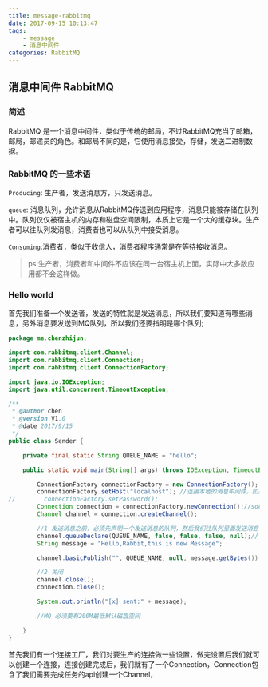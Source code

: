 ```yaml
---
title: message-rabbitmq
date: 2017-09-15 10:13:47
tags:
    - message
    - 消息中间件
categories: RabbitMQ
---
```


## 消息中间件 RabbitMQ

### 简述

RabbitMQ 是一个消息中间件，类似于传统的邮局，不过RabbitMQ充当了邮箱，邮局，邮递员的角色。和邮局不同的是，它使用消息接受，存储，发送二进制数据。

### RabbitMQ 的一些术语

`Producing`: 生产者，发送消息方，只发送消息。

`queue`: 消息队列，允许消息从RabbitMQ传送到应用程序，消息只能被存储在队列中。队列仅仅被宿主机的内存和磁盘空间限制，本质上它是一个大的缓存块。生产者可以往队列发消息，消费者也可以从队列中接受消息。

`Consuming`:消费者，类似于收信人，消费者程序通常是在等待接收消息。

> ps:生产者，消费者和中间件不应该在同一台宿主机上面，实际中大多数应用都不会这样做。

### Hello world

首先我们准备一个发送者，发送的特性就是发送消息，所以我们要知道有哪些消息，另外消息要发送到MQ队列，所以我们还要指明是哪个队列;

```java
package me.chenzhijun;

import com.rabbitmq.client.Channel;
import com.rabbitmq.client.Connection;
import com.rabbitmq.client.ConnectionFactory;

import java.io.IOException;
import java.util.concurrent.TimeoutException;

/**
 * @author chen
 * @version V1.0
 * @date 2017/9/15
 */
public class Sender {

    private final static String QUEUE_NAME = "hello";

    public static void main(String[] args) throws IOException, TimeoutException {

        ConnectionFactory connectionFactory = new ConnectionFactory();
        connectionFactory.setHost("localhost"); //连接本地的消息中间件，如果是其它机器换成ip就行了,也可以对连接进行授权，协议版本等控制
//        connectionFactory.setPassword();
        Connection connection = connectionFactory.newConnection();//socket连接, 大多数任务的完成都是调用connection的api
        Channel channel = connection.createChannel();

        //1 发送消息之前，必须先声明一个发送消息的队列，然后我们往队列里面发送消息
        channel.queueDeclare(QUEUE_NAME, false, false, false, null);// 队列声明是幂等的，它只会在不存在的时候创建
        String message = "Hello,Rabbit,this is new Message";

        channel.basicPublish("", QUEUE_NAME, null, message.getBytes());// 消息内容是一个字节数组，可以用使用任何编码

        //2 关闭
        channel.close();
        connection.close();

        System.out.println("[x] sent:" + message);

        //MQ 必须要有200M最低默认磁盘空间

    }
}

```

首先我们有一个连接工厂，我们对要生产的连接做一些设置，做完设置后我们就可以创建一个连接，连接创建完成后，我们就有了一个Connection，Connection包含了我们需要完成任务的api创建一个Channel，











































































































